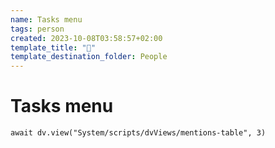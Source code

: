 ```yaml
---
name: Tasks menu
tags: person
created: 2023-10-08T03:58:57+02:00
template_title: "👤"
template_destination_folder: People
---
```

# Tasks menu



```dataviewjs
await dv.view("System/scripts/dvViews/mentions-table", 3)
```

